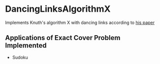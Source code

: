 # DancingLinksAlgorithmX
Implements Knuth's algorithm X with dancing links according to [his paper](https://www.ocf.berkeley.edu/~jchu/publicportal/sudoku/0011047.pdf)

## Applications of Exact Cover Problem Implemented

 - Sudoku
